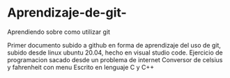 # Aprendizaje-de-git-
Aprendiendo sobre como utilizar git


Primer documento subido a github en forma de aprendizaje del uso de git, subido desde linux ubuntu 20.04, hecho en visual studio code.
Ejercicio de programacion sacado desde un problema de internet
Conversor de celsius y fahrenheit con menu 
Escrito en lenguaje C y C++
